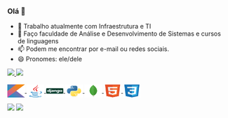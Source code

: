 ### Olá 👋

<!--
**FelipePassos09/FelipePassos09** is a ✨ _special_ ✨ repository because its `README.md` (this file) appears on your GitHub profile.

Here are some ideas to get you started:
-->

- 🔭 Trabalho atualmente com Infraestrutura e TI
- 🌱 Faço faculdade de Análise e Desenvolvimento de Sistemas e cursos de linguagens
- 📫 Podem me encontrar por e-mail ou redes sociais.
- 😄 Pronomes: ele/dele

<div>
  <a href="https://github.com/FelipePassos09">
  <img height="180em" src="https://github-readme-stats.vercel.app/api?username=FelipePassos09&show_icons=true&theme=dark&include_all_commits=true&count_private=true"/>
  <img height="180em" src="https://github-readme-stats.vercel.app/api/top-langs/?username=FelipePassos09&layout=compact&langs_count=7&theme=dark"/>
</div>

</div>
<div style="display: inline_block"><br>
  <img align="center" alt="Felipe-kotlin" height="30" width="40" src="https://github.com/devicons/devicon/blob/master/icons/kotlin/kotlin-original.svg">
  <img align="center" alt="Felipe-Java" height="30" width="40" src="https://github.com/devicons/devicon/blob/master/icons/java/java-original.svg">
  <img align="center" alt="Felipe-Django" height="30" width="40" src="https://github.com/devicons/devicon/blob/master/icons/django/django-original.svg">
  <img align="center" alt="Felipe-Python" height="30" width="40" src="https://github.com/devicons/devicon/blob/master/icons/python/python-original.svg">
  <img align="center" alt="Felipe--Mongo" height="30" width="40" src="https://github.com/devicons/devicon/blob/master/icons/mongodb/mongodb-original.svg">
  <img align="center" alt="Felipe-HTML5" height="30" width="40" src="https://github.com/devicons/devicon/blob/master/icons/html5/html5-original.svg">
  <img align="center" alt="Felipe-CSS3" height="30" width="40" src="https://github.com/devicons/devicon/blob/master/icons/css3/css3-original.svg">
</div>

<p>
  
<div>
  <a href = "mailto:felipe.passos.09@gmail.com"><img src="https://img.shields.io/badge/-Gmail-%23333?style=for-the-badge&logo=gmail&logoColor=white" target="_blank"></a>
  <a href="https://www.linkedin.com/in/felipepassos09" target="_blank"><img src="https://img.shields.io/badge/-LinkedIn-%230077B5?style=for-the-badge&logo=linkedin&logoColor=white" target="_blank"></a> 
  
</div>
